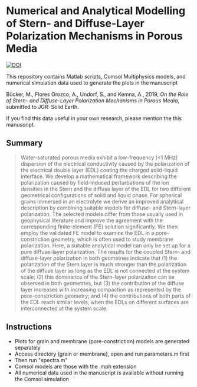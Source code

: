# Numerical and Analytical Modelling of Stern- and Diffuse-Layer Polarization Mechanisms in Porous Media

[![DOI](https://zenodo.org/badge/DOI/10.5281/zenodo.3066177.svg)](https://doi.org/10.5281/zenodo.3066177)

This repository contains Matlab scripts, Comsol Multiphysics models, and numerical simulation data used to generate the plots in the manuscript

Bücker, M., Flores Orozco, A., Undorf, S., and Kemna, A., 2019, *On the Role of Stern- and Diffuse-Layer Polarization
Mechanisms in Porous Media*, submitted to JGR: Solid Earth.

If you find this data useful in your own research, please mention the this manuscript.

## Summary

> Water-saturated porous media exhibit a low-frequency (<1 MHz) dispersion of the electrical conductivity caused by the polarization of the electrical double layer (EDL) coating the charged solid-liquid interface. We develop a mathematical framework describing the polarization caused by field-induced perturbations of the ion densities in the Stern and the diffuse layer of the EDL for two different geometrical configurations of solid and liquid phase. For spherical grains immersed in an electrolyte we derive an improved analytical description by combining suitable models for diffuse- and Stern-layer polarization. The selected models differ from those usually used in geophysical literature and improve the agreement with the corresponding finite-element (FE) solution significantly. We then employ the validated FE model to examine the EDL in a pore-constriction geometry, which is often used to study membrane polarization. Here, a suitable analytical model can only be set up for a pure diffuse-layer polarization. The results for the coupled Stern- and diffuse-layer polarization in both geometries indicate that (1) the polarization of the Stern layer is much stronger than the polarization of the diffuse layer as long as the EDL is not connected at the system scale; (2) this dominance of the Stern-layer polarization can be observed in both geometries, but (3) the contribution of the diffuse layer increases with increasing compaction as represented by the pore-constriction geometry; and (4) the contributions of both parts of the EDL reach similar levels, when the EDLs on different surfaces are interconnected at the system scale.

## Instructions

* Plots for grain and membrane (pore-constriction) models are generated separately
* Access directory (grain or membrane), open and run parameters.m first
* Then run "spectra.m"
* Comsol models are those with the .mph extension
* All numerical data used in the manuscript is available without running the Comsol simulation
